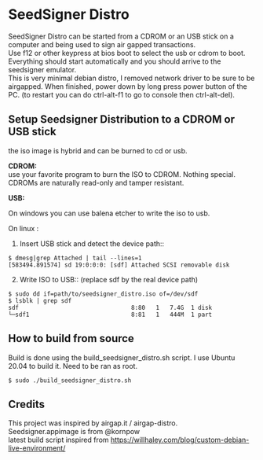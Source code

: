 # SeedSigner Distro

SeedSigner Distro can be started from a CDROM or an USB stick on a computer and being used to sign air gapped transactions.  
Use f12 or other keypress at bios boot to select the usb or cdrom to boot. Everything should start automatically and you should arrive to the seedsigner emulator.   
This is very minimal debian distro, I removed network driver to be sure to be airgapped. When finished, power down by long press power button of the PC. (to restart you can do ctrl-alt-f1 to go to console then ctrl-alt-del).


## Setup Seedsigner Distribution  to a CDROM or USB stick

the iso image is hybrid and can be burned to cd or usb.

**CDROM:**  
use your favorite program to burn the ISO to CDROM.
Nothing special. CDROMs are naturally read-only and tamper resistant.

**USB:**  

On windows you can use balena etcher to write the iso to usb.

On linux :

1) Insert USB stick and detect the device path::
```
$ dmesg|grep Attached | tail --lines=1
[583494.891574] sd 19:0:0:0: [sdf] Attached SCSI removable disk
```
2) Write ISO to USB:: (replace sdf by the real device path)
```
$ sudo dd if=path/to/seedsigner_distro.iso of=/dev/sdf
$ lsblk | grep sdf
sdf                                8:80   1   7.4G  1 disk  
└─sdf1                             8:81   1   444M  1 part 
```

## How to build from source

Build is done using the build_seedsigner_distro.sh script. I use Ubuntu 20.04 to build it.
Need to be ran as root.

```
$ sudo ./build_seedsigner_distro.sh
```


## Credits

This project was inspired by airgap.it / airgap-distro.  
Seedsigner.appimage is from @kornpow  
latest build script inspired from https://willhaley.com/blog/custom-debian-live-environment/  
